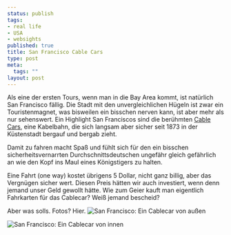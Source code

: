 ```yaml
--- 
status: publish
tags: 
- real life
- USA
- websights
published: true
title: San Francisco Cable Cars
type: post
meta: 
  tags: ""
layout: post
---
```

Als eine der ersten Tours, wenn man in die Bay Area kommt, ist natürlich San Francisco fällig. Die Stadt mit den unvergleichlichen Hügeln ist zwar ein Touristenmagnet, was bisweilen ein bisschen nerven kann, ist aber mehr als nur sehenswert. Ein Highlight San Franciscos sind die berühmten <a href="http://de.wikipedia.org/wiki/Cable_Car">Cable Cars</a>, eine Kabelbahn, die sich langsam aber sicher seit 1873 in der Küstenstadt bergauf und bergab zieht.

Damit zu fahren macht Spaß und fühlt sich für den ein bisschen sicherheitsvernarrten Durchschnittsdeutschen ungefähr gleich gefährlich an wie den Kopf ins Maul eines Königstigers zu halten.

Eine Fahrt (one way) kostet übrigens 5 Dollar, nicht ganz billig, aber das Vergnügen sicher wert. Diesen Preis hätten wir auch investiert, wenn denn jemand unser Geld gewollt hätte. Wie zum Geier kauft man eigentlich Fahrkarten für das Cablecar? Weiß jemand bescheid?

Aber was solls. Fotos? Hier.
<img id="image676" src="http://fredericiana.de/uploads/2006/09/sf-cablecar.jpg" alt="San Francisco: Ein Cablecar von außen" class="centered" />

<img id="image677" src="http://fredericiana.de/uploads/2006/09/sf-cablecar-innen.jpg" alt="San Francisco: Ein Cablecar von innen" class="centered" />
